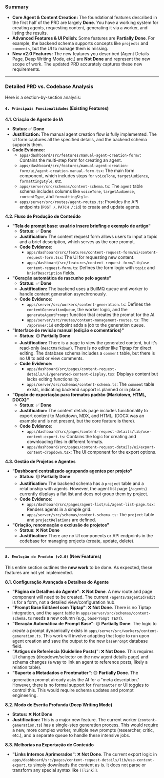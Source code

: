 ### Summary

-   **Core Agent & Content Creation:** The foundational features described in the first half of the PRD are largely **Done**. You have a working system for creating agents, requesting content, generating it via a worker, and listing the results.
-   **Advanced Features & UI Polish:** Some features are **Partially Done**. For example, the backend schema supports concepts like `projects` and `comments`, but the UI to manage them is missing.
-   **New v2.0 Features:** The new features you described (Agent Details Page, Deep Writing Mode, etc.) are **Not Done** and represent the new scope of work. The updated PRD accurately captures these new requirements.

---

### Detailed PRD vs. Codebase Analysis

Here is a section-by-section analysis:

#### `4. Principais Funcionalidades` (Existing Features)

**4.1. Criação de Agente de IA**
-   **Status:** ✅ **Done**
-   **Justification:** The manual agent creation flow is fully implemented. The UI form captures all the specified details, and the backend schema supports them.
-   **Code Evidence:**
    -   `apps/dashboard/src/features/manual-agent-creation-form/`: Contains the multi-step form for creating an agent.
    -   `apps/dashboard/src/features/manual-agent-creation-form/ui/agent-creation-manual-form.tsx`: The main form component, which includes steps for `voiceTone`, `targetAudience`, `formattingStyle`, etc.
    -   `apps/server/src/schemas/content-schema.ts`: The `agent` table schema includes columns like `voiceTone`, `targetAudience`, `contentType`, and `formattingStyle`.
    -   `apps/server/src/routes/agent-routes.ts`: Provides the API endpoints (`POST /`, `PATCH /:id`) to create and update agents.

**4.2. Fluxo de Produção de Conteúdo**
-   **"Tela de prompt base: usuário insere briefing e exemplo de artigo"**
    -   **Status:** ✅ **Done**
    -   **Justification:** The content request form allows users to input a topic and a brief description, which serves as the core prompt.
    -   **Code Evidence:**
        -   `apps/dashboard/src/features/content-request-form/ui/content-request-form.tsx`: The UI for requesting new content.
        -   `apps/dashboard/src/features/content-request-form/lib/use-content-request-form.ts`: Defines the form logic with `topic` and `briefDescription` fields.
-   **"Geração automática de rascunho pelo agente"**
    -   **Status:** ✅ **Done**
    -   **Justification:** The backend uses a BullMQ queue and worker to handle content generation asynchronously.
    -   **Code Evidence:**
        -   `apps/server/src/workers/content-generation.ts`: Defines the `contentGenerationQueue`, the worker logic, and the `generateAgentPrompt` function that creates the prompt for the AI.
        -   `apps/server/src/routes/content-management-routes.ts`: The `/approve/:id` endpoint adds a job to the generation queue.
-   **"Interface de revisão manual (edição e comentários)"**
    -   **Status:** 🟡 **Partially Done**
    -   **Justification:** There is a page to view the generated content, but it's read-only (`ReactMarkdown`). There is no editor like Tiptap for direct editing. The database schema includes a `comment` table, but there is no UI to add or view comments.
    -   **Code Evidence:**
        -   `apps/dashboard/src/pages/content-request-details/ui/generated-content-display.tsx`: Displays content but lacks editing functionality.
        -   `apps/server/src/schemas/content-schema.ts`: The `comment` table exists, indicating backend support is planned or in place.
-   **"Opção de exportação para formatos padrão (Markdown, HTML, DOCX)"**
    -   **Status:** ✅ **Done**
    -   **Justification:** The content details page includes functionality to export content to Markdown, MDX, and HTML. (DOCX was an example and is not present, but the core feature is there).
    -   **Code Evidence:**
        -   `apps/dashboard/src/pages/content-request-details/lib/use-content-export.ts`: Contains the logic for creating and downloading files in different formats.
        -   `apps/dashboard/src/pages/content-request-details/ui/export-content-dropdown.tsx`: The UI component for the export options.

**4.3. Gestão de Projetos e Agentes**
-   **"Dashboard centralizado agrupando agentes por projeto"**
    -   **Status:** 🟡 **Partially Done**
    -   **Justification:** The backend schema has a `project` table and a relationship with agents. However, the agent list page (`/agents`) currently displays a flat list and does not group them by project.
    -   **Code Evidence:**
        -   `apps/dashboard/src/pages/agent-list/ui/agent-list-page.tsx`: Renders agents in a simple grid.
        -   `apps/server/src/schemas/content-schema.ts`: The `project` table and `projectRelations` are defined.
-   **"Criação, renomeação e exclusão de projetos"**
    -   **Status:** ❌ **Not Done**
    -   **Justification:** There are no UI components or API endpoints in the codebase for managing projects (create, update, delete).

---

#### `8. Evolução do Produto (v2.0)` (New Features)

This entire section outlines the **new work** to be done. As expected, these features are not yet implemented.

**8.1. Configuração Avançada e Detalhes do Agente**
-   **"Página de Detalhes do Agente"**: ❌ **Not Done**. A new route and page component will need to be created. The current `/agents/$agentId/edit` is for a form, not a detailed view/configuration hub.
-   **"Prompt Base Editável com Tiptap"**: ❌ **Not Done**. There is no Tiptap integration, and the `agent` table in `apps/server/src/schemas/content-schema.ts` needs a new column (e.g., `basePrompt TEXT`).
-   **"Geração Automática de Prompt Base"**: 🟡 **Partially Done**. The logic to *create* a prompt dynamically exists in `apps/server/src/workers/content-generation.ts`. This work will involve adapting that logic to run upon agent creation and save the output to the new `basePrompt` database field.
-   **"Artigos de Referência (Guideline Posts)"**: ❌ **Not Done**. This requires UI changes (dropdown/selector on the new agent details page) and schema changes (a way to link an agent to reference posts, likely a relation table).
-   **"Suporte a Metadados e Frontmatter"**: 🟡 **Partially Done**. The generation prompt already asks the AI for a "meta description." However, there is no formal support for `frontmatter` or UI toggles to control this. This would require schema updates and prompt engineering.

**8.2. Modo de Escrita Profunda (Deep Writing Mode)**
-   **Status:** ❌ **Not Done**
-   **Justification:** This is a major new feature. The current worker (`content-generation.ts`) has a single-step generation process. This would require a new, more complex worker, multiple new prompts (researcher, critic, etc.), and a separate queue to handle these intensive jobs.

**8.3. Melhorias na Exportação de Conteúdo**
-   **"Links Internos Aprimorados"**: ❌ **Not Done**. The current export logic in `apps/dashboard/src/pages/content-request-details/lib/use-content-export.ts` simply downloads the content as is. It does not parse or transform any special syntax like `[[link]]`.
